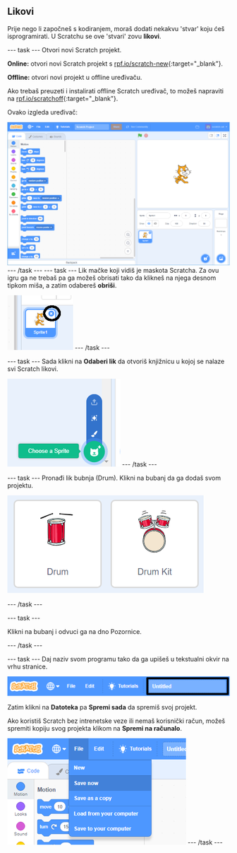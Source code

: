 ## Likovi

Prije nego li započneš s kodiranjem, moraš dodati nekakvu 'stvar' koju ćeš isprogramirati. U Scratchu se ove 'stvari' zovu **likovi**.

\--- task \--- Otvori novi Scratch projekt.

**Online:** otvori novi Scratch projekt s [rpf.io/scratch-new](http://rpf.io/scratch-new){:target="_blank"}.

**Offline:** otvori novi projekt u offline uređivaču.

Ako trebaš preuzeti i instalirati offline Scratch uređivač, to možeš napraviti na [rpf.io/scratchoff](http://rpf.io/scratchoff){:target="_blank"}.

Ovako izgleda uređivač:

![screenshot](images/band-scratch.png) \--- /task \--- \--- task \--- Lik mačke koji vidiš je maskota Scratcha. Za ovu igru ga ne trebaš pa ga možeš obrisati tako da klikneš na njega desnom tipkom miša, a zatim odabereš **obriši**.

![screenshot](images/band-delete-annotated.png) \--- /task \---

\--- task \--- Sada klikni na **Odaberi lik** da otvoriš knjižnicu u kojoj se nalaze svi Scratch likovi.

![screenshot](images/band-sprite-library.png) \--- /task \---

\--- task \--- Pronađi lik bubnja (Drum). Klikni na bubanj da ga dodaš svom projektu.

![screenshot](images/band-sprite-drum.png)

\--- /task \---

\--- task \---

Klikni na bubanj i odvuci ga na dno Pozornice.

\--- /task \---

\--- task \--- Daj naziv svom programu tako da ga upišeš u tekstualni okvir na vrhu stranice.

![naziv](images/band-name-annotated.png)

Zatim klikni na **Datoteka** pa **Spremi sada** da spremiš svoj projekt.

Ako koristiš Scratch bez intrenetske veze ili nemaš korisnički račun, možeš spremiti kopiju svog projekta klikom na **Spremi na računalo**.

![screenshot](images/band-save.png) \--- /task \---